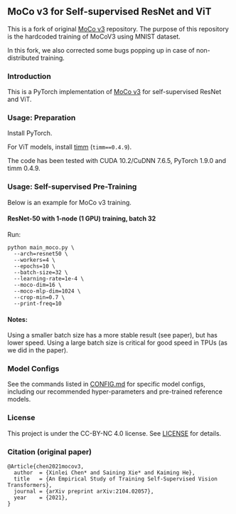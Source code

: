 ## MoCo v3 for Self-supervised ResNet and ViT

This is a fork of original [MoCo v3](https://github.com/MKrinitskiy/MOCOv3-MNIST.git) repository. The purpose of this repository is the hardcoded training of MoCoV3 using MNIST dataset.

In this fork, we also corrected some bugs popping up in case of non-distributed training.

### Introduction

This is a PyTorch implementation of [MoCo v3](https://arxiv.org/abs/2104.02057) for self-supervised ResNet and ViT.




### Usage: Preparation

Install PyTorch.

For ViT models, install [timm](https://github.com/rwightman/pytorch-image-models) (`timm==0.4.9`).

The code has been tested with CUDA 10.2/CuDNN 7.6.5, PyTorch 1.9.0 and timm 0.4.9.

### Usage: Self-supervised Pre-Training

Below is an example for MoCo v3 training. 

#### ResNet-50 with 1-node (1 GPU) training, batch 32

Run:
```
python main_moco.py \
  --arch=resnet50 \
  --workers=4 \
  --epochs=10 \
  --batch-size=32 \
  --learning-rate=1e-4 \
  --moco-dim=16 \
  --moco-mlp-dim=1024 \
  --crop-min=0.7 \
  --print-freq=10
```


#### Notes:
Using a smaller batch size has a more stable result (see paper), but has lower speed. Using a large batch size is critical for good speed in TPUs (as we did in the paper).

### Model Configs

See the commands listed in [CONFIG.md](https://github.com/MKrinitskiy/MOCOv3-MNIST/blob/master/CONFIG.md) for specific model configs, including our recommended hyper-parameters and pre-trained reference models.

### License

This project is under the CC-BY-NC 4.0 license. See [LICENSE](LICENSE) for details.

### Citation (original paper)
```
@Article{chen2021mocov3,
  author  = {Xinlei Chen* and Saining Xie* and Kaiming He},
  title   = {An Empirical Study of Training Self-Supervised Vision Transformers},
  journal = {arXiv preprint arXiv:2104.02057},
  year    = {2021},
}
```
